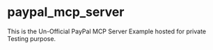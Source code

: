 # paypal_mcp_server
This is the  Un-Official PayPal  MCP  Server  Example  hosted for  private Testing  purpose. 
